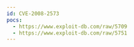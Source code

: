 ```yaml
---
id: CVE-2008-2573
pocs:
  - https://www.exploit-db.com/raw/5709
  - https://www.exploit-db.com/raw/5751
---
```

